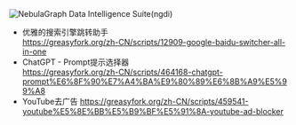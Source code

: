 
<picture>
  <source media="(prefers-color-scheme: dark)" srcset="https://pic1.zhimg.com/70/v2-70afdaa8d4b565185442aefc03410606_1440w.avis?source=172ae18b">
  <img alt="NebulaGraph Data Intelligence Suite(ngdi)" src="https://pic1.zhimg.com/70/v2-70afdaa8d4b565185442aefc03410606_1440w.avis?source=172ae18b">
</picture>
<p align="center">



- 优雅的搜索引擎跳转助手  
  https://greasyfork.org/zh-CN/scripts/12909-google-baidu-switcher-all-in-one
- ChatGPT - Prompt提示选择器  
  https://greasyfork.org/zh-CN/scripts/464168-chatgpt-prompt%E6%8F%90%E7%A4%BA%E9%80%89%E6%8B%A9%E5%99%A8
- YouTube去广告 
  https://greasyfork.org/zh-CN/scripts/459541-youtube%E5%8E%BB%E5%B9%BF%E5%91%8A-youtube-ad-blocker

